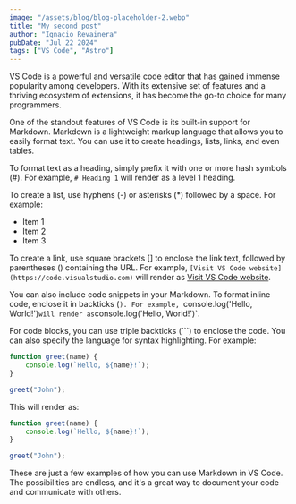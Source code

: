 ```yaml
---
image: "/assets/blog/blog-placeholder-2.webp"
title: "My second post"
author: "Ignacio Revainera"
pubDate: "Jul 22 2024"
tags: ["VS Code", "Astro"]
---
```


VS Code is a powerful and versatile code editor that has gained immense popularity among developers. With its extensive set of features and a thriving ecosystem of extensions, it has become the go-to choice for many programmers.

One of the standout features of VS Code is its built-in support for Markdown. Markdown is a lightweight markup language that allows you to easily format text. You can use it to create headings, lists, links, and even tables.

To format text as a heading, simply prefix it with one or more hash symbols (#). For example, `# Heading 1` will render as a level 1 heading.

To create a list, use hyphens (-) or asterisks (\*) followed by a space. For example:

-   Item 1
-   Item 2
-   Item 3

To create a link, use square brackets [] to enclose the link text, followed by parentheses () containing the URL. For example, `[Visit VS Code website](https://code.visualstudio.com)` will render as [Visit VS Code website](https://code.visualstudio.com).

You can also include code snippets in your Markdown. To format inline code, enclose it in backticks (`). For example, `console.log('Hello, World!')`will render as`console.log('Hello, World!')`.

For code blocks, you can use triple backticks (```) to enclose the code. You can also specify the language for syntax highlighting. For example:

```javascript
function greet(name) {
	console.log(`Hello, ${name}!`);
}

greet("John");
```

This will render as:

```javascript
function greet(name) {
	console.log(`Hello, ${name}!`);
}

greet("John");
```

These are just a few examples of how you can use Markdown in VS Code. The possibilities are endless, and it's a great way to document your code and communicate with others.
